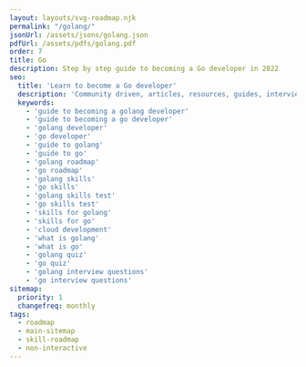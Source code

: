 ```yaml
---
layout: layouts/svg-roadmap.njk
permalink: "/golang/"
jsonUrl: /assets/jsons/golang.json
pdfUrl: /assets/pdfs/golang.pdf
order: 7
title: Go
description: Step by step guide to becoming a Go developer in 2022
seo:
  title: 'Learn to become a Go developer'
  description: 'Community driven, articles, resources, guides, interview questions, quizzes for Go development. Learn to become a modern React developer by following the steps, skills, resources and guides listed in this roadmap.'
  keywords:
    - 'guide to becoming a golang developer'
    - 'guide to becoming a go developer'
    - 'golang developer'
    - 'go developer'
    - 'guide to golang'
    - 'guide to go'
    - 'golang roadmap'
    - 'go roadmap'
    - 'golang skills'
    - 'go skills'
    - 'golang skills test'
    - 'go skills test'
    - 'skills for golang'
    - 'skills for go'
    - 'cloud development'
    - 'what is golang'
    - 'what is go'
    - 'golang quiz'
    - 'go quiz'
    - 'golang interview questions'
    - 'go interview questions'
sitemap:
  priority: 1
  changefreq: monthly
tags:
  - roadmap
  - main-sitemap
  - skill-roadmap
  - non-interactive
---
```

